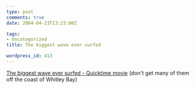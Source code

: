 ```yaml
---
type: post
comments: true
date: 2004-04-23T13:23:00Z

tags:
- Uncategorized
title: The biggest wave ever surfed

wordpress_id: 413
---
```


[The biggest wave ever surfed -  Quicktime movie](http://www.transworldsurf.com/surf/videos/image/0,15384,612753,00.html)  (don't get many of them off the coast of Whitley Bay)
